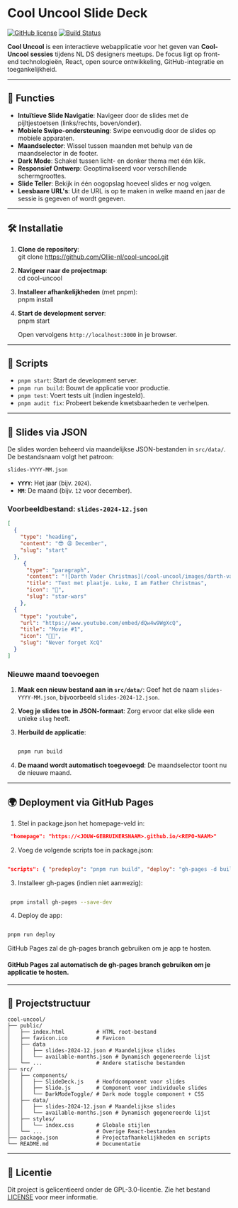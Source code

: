 # Cool Uncool Slide Deck

[![GitHub license](https://img.shields.io/badge/license-MIT-blue.svg)](https://github.com/Ollie-nl/cool-uncool/blob/main/LICENSE)
[![Build Status](https://img.shields.io/badge/build-passing-brightgreen)]()

**Cool Uncool** is een interactieve webapplicatie voor het geven van **Cool-Uncool sessies** tijdens NL DS designers meetups. De focus ligt op front-end technologieën, React, open source ontwikkeling, GitHub-integratie en toegankelijkheid.

---

## 🚀 Functies

- **Intuïtieve Slide Navigatie**: Navigeer door de slides met de pijltjestoetsen (links/rechts, boven/onder).
- **Mobiele Swipe-ondersteuning**: Swipe eenvoudig door de slides op mobiele apparaten.
- **Maandselector**: Wissel tussen maanden met behulp van de maandselector in de footer.
- **Dark Mode**: Schakel tussen licht- en donker thema met één klik.
- **Responsief Ontwerp**: Geoptimaliseerd voor verschillende schermgroottes.
- **Slide Teller**: Bekijk in één oogopslag hoeveel slides er nog volgen.
- **Leesbaare URL's**: Uit de URL is op te maken in welke maand en jaar de sessie is gegeven of wordt gegeven.

---

## 🛠️ Installatie

1. **Clone de repository**:  
   git clone https://github.com/Ollie-nl/cool-uncool.git

2. **Navigeer naar de projectmap**:  
   cd cool-uncool

3. **Installeer afhankelijkheden** (met pnpm):  
   pnpm install

4. **Start de development server**:  
   pnpm start

   Open vervolgens `http://localhost:3000` in je browser.

---

## 🔧 Scripts

- `pnpm start`: Start de development server.
- `pnpm run build`: Bouwt de applicatie voor productie.
- `pnpm test`: Voert tests uit (indien ingesteld).
- `pnpm audit fix`: Probeert bekende kwetsbaarheden te verhelpen.

---

## 📂 Slides via JSON

De slides worden beheerd via maandelijkse JSON-bestanden in `src/data/`. De bestandsnaam volgt het patroon:

```
slides-YYYY-MM.json

```

- **`YYYY`**: Het jaar (bijv. `2024`).
- **`MM`**: De maand (bijv. `12` voor december).

### Voorbeeldbestand: `slides-2024-12.json`

````json
[
  {
    "type": "heading",
    "content": "😎 😩 December",
    "slug": "start"
  },
     {
      "type": "paragraph",
      "content": "![Darth Vader Christmas](/cool-uncool/images/darth-vader-xmas.jpeg) ",
      "title": "Text met plaatje. Luke, I am Father Christmas",
      "icon": "🎄",
      "slug": "star-wars"
    },
  {
    "type": "youtube",
    "url": "https://www.youtube.com/embed/dQw4w9WgXcQ",
    "title": "Movie #1",
    "icon": "💃🏻",
    "slug": "Never forget XcQ"
  }
]

````

### Nieuwe maand toevoegen

1. **Maak een nieuw bestand aan in `src/data/`**:
   Geef het de naam `slides-YYYY-MM.json`, bijvoorbeeld `slides-2024-12.json`.

2. **Voeg je slides toe in JSON-formaat**:
   Zorg ervoor dat elke slide een unieke `slug` heeft.

3. **Herbuild de applicatie**:

   ```bash

   pnpm run build

   ```

4. **De maand wordt automatisch toegevoegd**:
   De maandselector toont nu de nieuwe maand.

---

## 🌍 Deployment via GitHub Pages

1. Stel in package.json het homepage-veld in:

````json
 "homepage": "https://<JOUW-GEBRUIKERSNAAM>.github.io/<REPO-NAAM>"

````

2. Voeg de volgende scripts toe in package.json: 

````json

"scripts": { "predeploy": "pnpm run build", "deploy": "gh-pages -d build" }

````

3. Installeer gh-pages (indien niet aanwezig):

````bash

 pnpm install gh-pages --save-dev  

````

4. Deploy de app:
````bash

pnpm run deploy 

````

   GitHub Pages zal de gh-pages branch gebruiken om je app te hosten.

#### GitHub Pages zal automatisch de gh-pages branch gebruiken om je applicatie te hosten.

---

## 📂 **Projectstructuur**

```
cool-uncool/
├── public/
│   ├── index.html          # HTML root-bestand
│   ├── favicon.ico         # Favicon
│   ├── data
│   │   ├── slides-2024-12.json # Maandelijkse slides
│   │   └── available-months.json # Dynamisch gegenereerde lijst        
│   └── ...                 # Andere statische bestanden
├── src/
│   ├── components/
│   │   ├── SlideDeck.js    # Hoofdcomponent voor slides
│   │   ├── Slide.js        # Component voor individuele slides
│   │   └── DarkModeToggle/ # Dark mode toggle component + CSS
│   ├── data/
│   │   ├── slides-2024-12.json # Maandelijkse slides
│   │   └── available-months.json # Dynamisch gegenereerde lijst
│   ├── styles/
│   │   └── index.css       # Globale stijlen
│   └── ...                 # Overige React-bestanden
├── package.json            # Projectafhankelijkheden en scripts
└── README.md               # Documentatie

```
---

## 📜 **Licentie**

Dit project is gelicentieerd onder de GPL-3.0-licentie. Zie het bestand [LICENSE](https://github.com/Ollie-nl/cool-uncool/blob/main/LICENSE) voor meer informatie.
